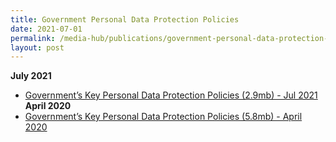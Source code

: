 ```yaml
---
title: Government Personal Data Protection Policies
date: 2021-07-01
permalink: /media-hub/publications/government-personal-data-protection-policies
layout: post
---
```

**July 2021**
* [Government’s Key Personal Data Protection Policies (2.9mb) -  Jul 2021](/files/publications/government-personal-data-protection-policies-jul21.pdf)
**April 2020**
* [Government’s Key Personal Data Protection Policies (5.8mb) - April 2020](/files/publications/government-personal-data-protection-policies-Apr2020.pdf)